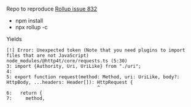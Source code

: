 Repo to reproduce [Rollup issue 832](https://github.com/rollup/plugins/issues/832)

 * npm install
 * npx rollup -c

Yields 

```
[!] Error: Unexpected token (Note that you need plugins to import files that are not JavaScript)
node_modules/@http4t/core/requests.ts (5:30)
3: import {Authority, Uri, UriLike} from "./uri";
4: 
5: export function request(method: Method, uri: UriLike, body?: HttpBody, ...headers: Header[]): HttpRequest {
                                 ^
6:   return {
7:     method,
```
